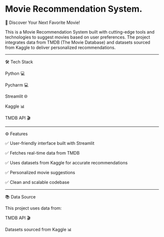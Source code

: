 # Movie Recommendation System.

🌟 Discover Your Next Favorite Movie!

This is a Movie Recommendation System built with cutting-edge tools and technologies to suggest movies based on user preferences. The project integrates data from TMDB (The Movie Database) and datasets sourced from Kaggle to deliver personalized recommendations.

---

🛠️ Tech Stack

Python 💻

Pycharm 💻

Streamlit 🌐

Kaggle 📊

TMDB API 🎬

---

⚙️ Features

✅ User-friendly interface built with Streamlit

✅ Fetches real-time data from TMDB

✅ Uses datasets from Kaggle for accurate recommendations

✅ Personalized movie suggestions

✅ Clean and scalable codebase

---

📚 Data Source

This project uses data from:

TMDB API 🎬

Datasets sourced from Kaggle 📊

